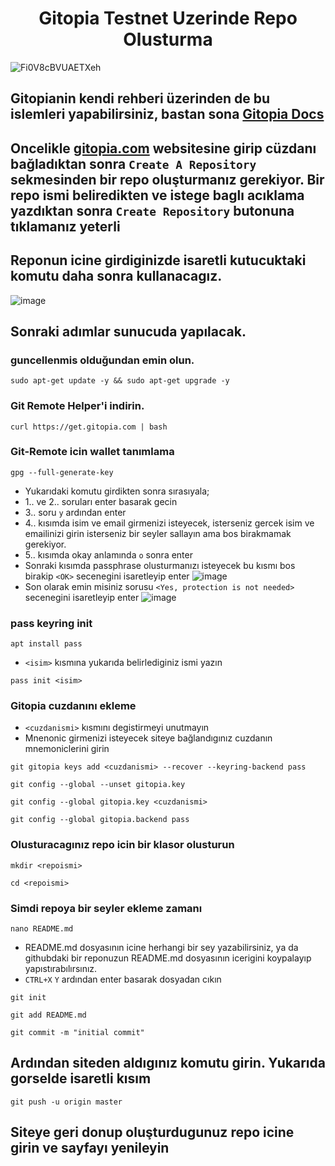 <h1 align="center">  Gitopia Testnet Uzerinde Repo Olusturma  </h1>

![Fi0V8cBVUAETXeh](https://user-images.githubusercontent.com/108215275/211196512-59543d30-4ede-446c-87d0-fccbbcc182b0.jpg)

## Gitopianin kendi rehberi üzerinden de bu islemleri yapabilirsiniz, bastan sona [Gitopia Docs](https://docs.gitopia.com/)

## Oncelikle [gitopia.com](https://gitopia.com/) websitesine girip cüzdanı bağladıktan sonra `Create A Repository` sekmesinden bir repo oluşturmanız gerekiyor. Bir repo ismi beliredikten ve istege baglı acıklama yazdıktan sonra `Create Repository` butonuna tıklamanız yeterli

## Reponun icine girdiginizde isaretli kutucuktaki komutu daha sonra kullanacagız.
![image](https://user-images.githubusercontent.com/108215275/211202603-fe40fa68-3f09-4159-9357-6156e73350d2.png)


## Sonraki adımlar sunucuda yapılacak.

### guncellenmis olduğundan emin olun.
```
sudo apt-get update -y && sudo apt-get upgrade -y
```
### Git Remote Helper'i indirin.
```
curl https://get.gitopia.com | bash
```
### Git-Remote icin wallet tanımlama
```
gpg --full-generate-key
```
* Yukarıdaki komutu girdikten sonra sırasıyala;
* 1..  ve 2.. soruları enter basarak gecin
* 3..  soru `y` ardından enter
* 4.. kısımda isim ve email girmenizi isteyecek, isterseniz gercek isim ve emailinizi girin isterseniz bir seyler sallayın ama bos birakmamak gerekiyor.
* 5.. kısımda okay anlamında `o` sonra enter
* Sonraki kısımda passphrase olusturmanızı isteyecek bu kısmı bos birakip `<OK>` secenegini isaretleyip enter
![image](https://user-images.githubusercontent.com/108215275/211200661-5d025e39-bf55-4b99-ae06-19242161a478.png)
* Son olarak emin misiniz sorusu `<Yes, protection is not needed>` secenegini isaretleyip enter
![image](https://user-images.githubusercontent.com/108215275/211200616-4e7944ef-b9b2-4ef0-ad81-fd7137ffa1c1.png)

### pass keyring init
```
apt install pass
```
* `<isim>` kısmına yukarıda belirlediginiz ismi yazın
```
pass init <isim>
```
### Gitopia cuzdanını ekleme
* `<cuzdanismi>` kısmını degistirmeyi unutmayın
* Mnenonic girmenizi isteyecek siteye bağlandıgınız cuzdanın mnemoniclerini girin
```
git gitopia keys add <cuzdanismi> --recover --keyring-backend pass 
```
```
git config --global --unset gitopia.key
```
```
git config --global gitopia.key <cuzdanismi>
```

```
git config --global gitopia.backend pass
```

### Olusturacagınız repo icin bir klasor olusturun
```
mkdir <repoismi>
```
```
cd <repoismi>
```
### Simdi repoya bir seyler ekleme zamanı
```
nano README.md
```
* README.md dosyasının icine  herhangi bir sey yazabilirsiniz, ya da githubdaki bir reponuzun README.md dosyasının icerigini koypalayıp yapıstırabılırsınız.
* `CTRL+X`  `Y` ardından enter basarak dosyadan cıkın

```
git init
```
```
git add README.md
```
```
git commit -m "initial commit"
```
## Ardından siteden aldıgınız komutu girin. Yukarıda gorselde isaretli kısım
```
git push -u origin master
```
## Siteye geri donup oluşturdugunuz repo icine girin ve sayfayı yenileyin









































